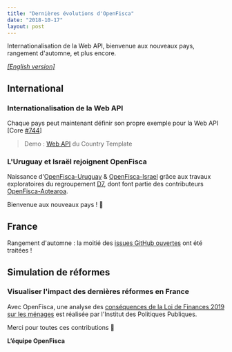 ```yaml
---
title: "Dernières évolutions d'OpenFisca"
date: "2018-10-17"
layout: post
---
```


Internationalisation de la Web API, bienvenue aux nouveaux pays, rangement d'automne, et plus encore.

<!--more-->

[_[English version]_](/en/news/2018-10-17-news)

## International

### Internationalisation de la Web API

Chaque pays peut maintenant définir son propre exemple pour la Web API [Core [#744](https://github.com/openfisca/openfisca-core/pull/744)]

> Demo : [Web API](https://demo.openfisca.org/legislation/swagger) du Country Template

### L'Uruguay et Israël rejoignent OpenFisca

Naissance d'[OpenFisca-Uruguay](https://github.com/ServiceInnovationLab/openfisca-uruguay) & [OpenFisca-Israel](https://github.com/ServiceInnovationLab/openfisca-israel) grâce aux travaux exploratoires du regroupement [D7](https://fr.wikipedia.org/wiki/Digital_5), dont font partie des contributeurs [OpenFisca-Aotearoa](https://github.com/ServiceInnovationLab/openfisca-aotearoa).

Bienvenue aux nouveaux pays ! 🙂

## France

Rangement d'automne : la moitié des [issues GitHub ouvertes](https://github.com/openfisca/openfisca-france/issues) ont été traitées !

## Simulation de réformes

### Visualiser l'impact des dernières réformes en France

Avec OpenFisca, une analyse des [conséquences de la Loi de Finances 2019 sur les ménages](https://www.ipp.eu/wp-content/uploads/2018/10/ipp-menages-budget2019.pdf) est réalisée par l'Institut des Politiques Publiques.

Merci pour toutes ces contributions 🙌


**L’équipe OpenFisca**
